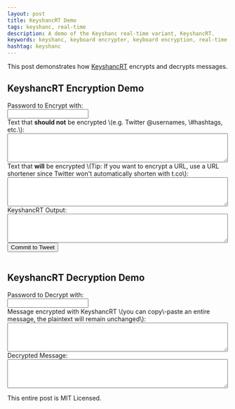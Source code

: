 ```yaml
---
layout: post
title: KeyshancRT Demo
tags: keyshanc, real-time
description: A demo of the Keyshanc real-time variant, KeyshancRT.
keywords: keyshanc, keyboard encrypter, keyboard encryption, real-time
hashtag: keyshanc
---
```

This post demonstrates how [KeyshancRT](http://andrewcreed.com/2012/04/25/keyshanc-real-time-overview.html) encrypts and decrypts messages.

<h2>KeyshancRT Encryption Demo</h2>
Password to Encrypt with:<br />
<input type="password" id="encryptPassword" /><br />
Text that <b>should not</b> be encrypted \(e.g. Twitter @usernames, \#hashtags, etc.\):<br />
<textarea rows="4" cols="60" id="plainText" onkeypress="encryptKeyshancRT(document.getElementById('encryptPassword').value)"></textarea><br />
Text that <b>will</b> be encrypted \(Tip: If you want to encrypt a URL, use a URL shortener since Twitter won't automatically shorten with t.co\):<br />
<textarea rows="4" cols="60" id="inText" onkeypress="encryptKeyshancRT(document.getElementById('encryptPassword').value)"></textarea><br />
KeyshancRT Output:<br />
<textarea rows="4" cols="60" id="outText"></textarea><br />
<input type="button" value="Commit to Tweet" onclick="generateTweetRT(document.getElementById('outText').value)" /><br />
<div id="dynamicTweet"></div><br />

<h2>KeyshancRT Decryption Demo</h2>
Password to Decrypt with:<br />
<input type="password" id="decryptPassword" /><br />
Message encrypted with KeyshancRT \(you can copy\-paste an entire message, the plaintext will remain unchanged\):<br />
<textarea rows="4" cols="60" id="encryptedText" onkeypress="decryptKeyshancRT(document.getElementById('decryptPassword').value)"></textarea><br />
Decrypted Message:<br />
<textarea rows="4" cols="60" id="decryptionOutput"></textarea><br />

This entire post is MIT Licensed.
